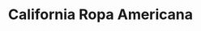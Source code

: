 ---
title: "California Ropa Americana"
url: /san-isidro/california-ropa-americana/
shop: Kleidung
---